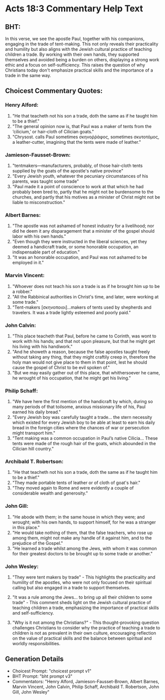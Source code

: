 # Acts 18:3 Commentary Help Text

## BHT:
In this verse, we see the apostle Paul, together with his companions, engaging in the trade of tent-making. This not only reveals their practicality and humility but also aligns with the Jewish cultural practice of teaching children a trade. By working with their own hands, they supported themselves and avoided being a burden on others, displaying a strong work ethic and a focus on self-sufficiency. This raises the question of why Christians today don't emphasize practical skills and the importance of a trade in the same way.

## Choicest Commentary Quotes:
### Henry Alford:
1. "He that teacheth not his son a trade, doth the same as if he taught him to be a thief."
2. "The general opinion now is, that Paul was a maker of tents from the ‘cilicium,’ or hair-cloth of Cilician goats."
3. "Chrysost. calls Paul sometimes σκηνοῤῥάφος, sometimes σκυτοτόμος, a leather-cutter, imagining that the tents were made of leather."

### Jamieson-Fausset-Brown:
1. "tentmakers—manufacturers, probably, of those hair-cloth tents supplied by the goats of the apostle's native province"
2. "Every Jewish youth, whatever the pecuniary circumstances of his parents, was taught some trade"
3. "Paul made it a point of conscience to work at that which he had probably been bred to, partly that he might not be burdensome to the churches, and partly that his motives as a minister of Christ might not be liable to misconstruction."

### Albert Barnes:
1. "The apostle was not ashamed of honest industry for a livelihood; nor did he deem it any disparagement that a minister of the gospel should labor with his own hands."
2. "Even though they were instructed in the liberal sciences, yet they deemed a handicraft trade, or some honorable occupation, an indispensable part of education."
3. "It was an honorable occupation, and Paul was not ashamed to be employed in it."

### Marvin Vincent:
1. "Whoever does not teach his son a trade is as if he brought him up to be a robber."
2. "All the Rabbinical authorities in Christ's time, and later, were working at some trade."
3. "Tent-makers [σκηνοποιοι]...makers of tents used by shepherds and travelers. It was a trade lightly esteemed and poorly paid."

### John Calvin:
1. "This place teacheth that Paul, before he came to Corinth, was wont to work with his hands; and that not upon pleasure, but that he might get his living with his handiwork."
2. "And he showeth a reason, because the false apostles taught freely without taking any thing, that they might craftily creep in, therefore the holy man would not give place to them in that point, lest he should cause the gospel of Christ to be evil spoken of."
3. "But we may easily gather out of this place, that whithersoever he came, he wrought of his occupation, that he might get his living."

### Philip Schaff:
1. "We have here the first mention of the handicraft by which, during so many periods of that toilsome, anxious missionary life of his, Paul earned his daily bread."
2. "Every Jewish boy was carefully taught a trade... the stern necessity which existed for every Jewish boy to be able at least to earn his daily bread in the foreign cities where the chances of war or persecution might transport him."
3. "Tent making was a common occupation in Paul’s native Cilicia... These tents were made of the rough hair of the goats, which abounded in the Cilician hill country."

### Archibald T. Robertson:
1. "He that teacheth not his son a trade, doth the same as if he taught him to be a thief."
2. "They made portable tents of leather or of cloth of goat's hair."
3. "They moved again to Rome and were evidently a couple of considerable wealth and generosity."

### John Gill:
1. "He abode with them; in the same house in which they were; and wrought; with his own hands, to support himself, for he was a stranger in this place." 
2. "He would take nothing of them, that the false teachers, who rose up among them, might not make any handle of it against him, and to the prejudice of the Gospel."
3. "He learned a trade whilst among the Jews, with whom it was common for their greatest doctors to be brought up to some trade or another."

### John Wesley:
1. "They were tent makers by trade" - This highlights the practicality and humility of the apostles, who were not only focused on their spiritual calling but also engaged in a trade to support themselves. 

2. "It was a rule among the Jews... to bring up all their children to some trade" - This comment sheds light on the Jewish cultural practice of teaching children a trade, emphasizing the importance of practical skills and self-sufficiency.

3. "Why is it not among the Christians?" - This thought-provoking question challenges Christians to consider why the practice of teaching a trade to children is not as prevalent in their own culture, encouraging reflection on the value of practical skills and the balance between spiritual and worldly responsibilities.


## Generation Details
- Choicest Prompt: "choicest prompt v1"
- BHT Prompt: "bht prompt v3"
- Commentators: "Henry Alford, Jamieson-Fausset-Brown, Albert Barnes, Marvin Vincent, John Calvin, Philip Schaff, Archibald T. Robertson, John Gill, John Wesley"
